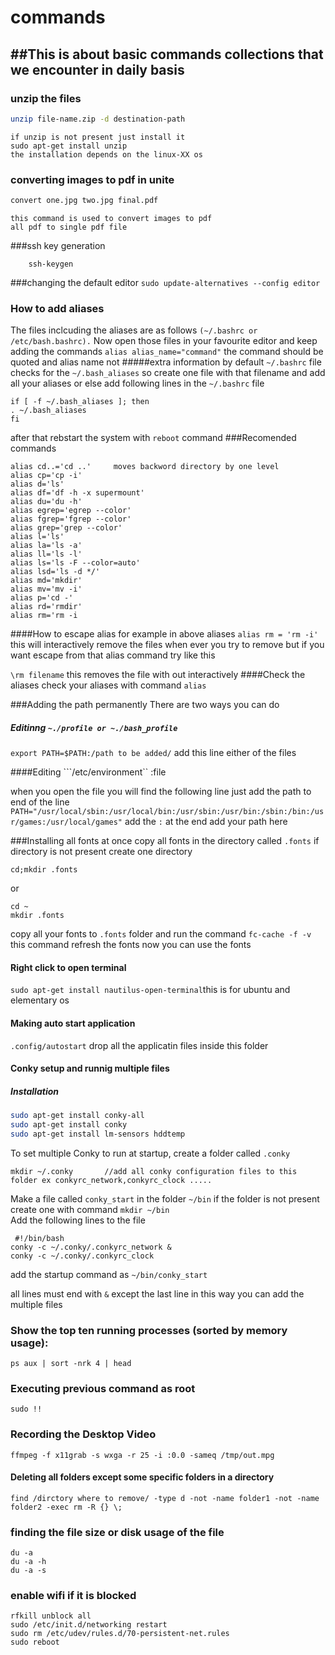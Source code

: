 # commands
##This is about basic commands collections that we encounter in daily basis
---
### unzip the files 
```bash
unzip file-name.zip -d destination-path
```
    if unzip is not present just install it 
    sudo apt-get install unzip 
    the installation depends on the linux-XX os 
### converting images to pdf in unite 
```bash
convert one.jpg two.jpg final.pdf
```
    this command is used to convert images to pdf 
    all pdf to single pdf file 
    
###ssh key generation 
```
    ssh-keygen
```

###changing the default editor 
```sudo update-alternatives --config editor```
### How to add aliases 
The files inclcuding the aliases are as follows
```(~/.bashrc or /etc/bash.bashrc).```
Now open those files in your favourite editor and keep adding the commands
```alias alias_name="command"``` the command should be quoted and alias name not
#####extra information
by default ```~/.bashrc``` file checks for the ```~/.bash_aliases``` so create one file with that filename and add all your aliases or else add following lines in the ```~/.bashrc``` file

```
if [ -f ~/.bash_aliases ]; then 
. ~/.bash_aliases 
fi
```
after that rebstart the system with ```reboot``` command
###Recomended commands
```
alias cd..='cd ..'     moves backword directory by one level
alias cp='cp -i'
alias d='ls'
alias df='df -h -x supermount'
alias du='du -h'
alias egrep='egrep --color'
alias fgrep='fgrep --color'
alias grep='grep --color'
alias l='ls'
alias la='ls -a'
alias ll='ls -l'
alias ls='ls -F --color=auto'
alias lsd='ls -d */'
alias md='mkdir'
alias mv='mv -i'
alias p='cd -'
alias rd='rmdir'
alias rm='rm -i
```
####How to escape alias
for example in above aliases ```alias rm = 'rm -i'``` this will interactively remove the files when ever you try to remove but if you want escape from that alias command try like this 

`\rm filename` this removes the file with out interactively
####Check the aliases 
check your aliases with command `alias`

###Adding the path permanently 
There are two ways you can do   
##### Editinng `~./profile or ~./bash_profile` 
```export PATH=$PATH:/path to be added/``` add this line either of the files

####Editing ```/etc/environment`` :file  

when you open the file you will find the following line just add the path to end of the line  
```PATH="/usr/local/sbin:/usr/local/bin:/usr/sbin:/usr/bin:/sbin:/bin:/usr/games:/usr/local/games"``` add the `:` at the end add your path here


###Installing all fonts at once 
copy all fonts in the directory called `.fonts` if directory is not present create one directory   
```
cd;mkdir .fonts
```
or
```
cd ~
mkdir .fonts
```
copy all your fonts to `.fonts` folder and run the command `fc-cache -f -v` this command refresh the fonts now you can use the fonts

#### Right click to open terminal
`sudo apt-get install nautilus-open-terminal`this is for ubuntu and elementary os 

#### Making auto start application 
`.config/autostart` drop all the applicatin files inside this folder 

#### Conky setup and runnig multiple files
##### Installation
```bash
sudo apt-get install conky-all
sudo apt-get install conky
sudo apt-get install lm-sensors hddtemp
```
To set multiple Conky to run at startup, create a folder called `.conky` 
```
mkdir ~/.conky       //add all conky configuration files to this folder ex conkyrc_network,conkyrc_clock ..... 
```
Make a file called `conky_start` in the folder `~/bin` if the folder is not present create one with command `mkdir ~/bin`    
Add the following lines to the file 
```
 #!/bin/bash
conky -c ~/.conky/.conkyrc_network &
conky -c ~/.conky/.conkyrc_clock
```
add the startup command as `~/bin/conky_start`  

all lines must end with `&` except the last line in this way you can add the multiple files   

### Show the top ten running processes (sorted by memory usage):
` ps aux | sort -nrk 4 | head `
### Executing previous command as root 
`sudo !!`
### Recording the Desktop Video
` ffmpeg -f x11grab -s wxga -r 25 -i :0.0 -sameq /tmp/out.mpg `

#### Deleting all folders except some specific folders in a directory
```
find /dirctory where to remove/ -type d -not -name folder1 -not -name folder2 -exec rm -R {} \;
```
### finding the file size or disk usage of the file
```
du -a
du -a -h
du -a -s
```
### enable wifi if it is blocked
```
rfkill unblock all
sudo /etc/init.d/networking restart
sudo rm /etc/udev/rules.d/70-persistent-net.rules
sudo reboot

```
